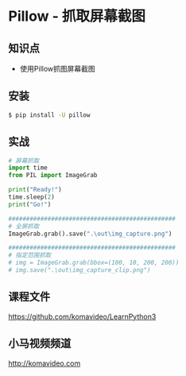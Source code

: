 Pillow - 抓取屏幕截图
==============

## 知识点

+ 使用Pillow抓图屏幕截图

## 安装

```bash
$ pip install -U pillow
```

## 实战

```python
# 屏幕抓取
import time
from PIL import ImageGrab

print("Ready!")
time.sleep(2)
print("Go!")

###############################################
# 全屏抓取
ImageGrab.grab().save(".\out\img_capture.png")

###############################################
# 指定范围抓取
# img = ImageGrab.grab(bbox=(100, 10, 200, 200))
# img.save(".\out\img_capture_clip.png")
```

## 课程文件

https://github.com/komavideo/LearnPython3

## 小马视频频道

http://komavideo.com